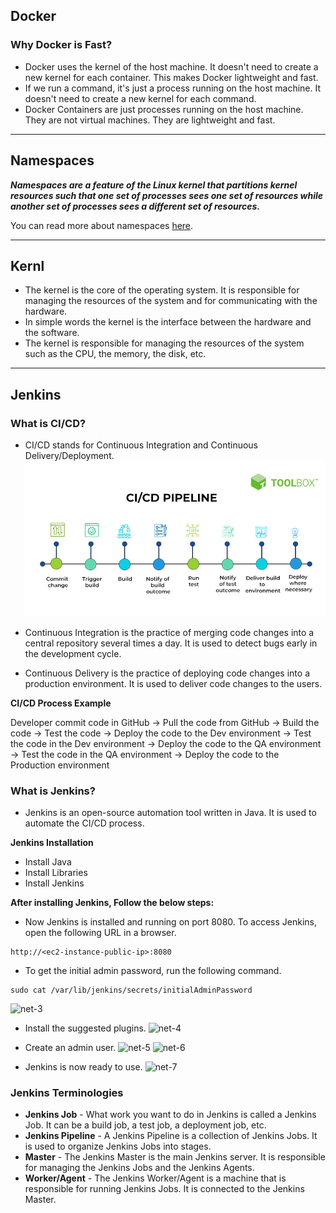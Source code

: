 ## Docker

### Why Docker is Fast?

- Docker uses the kernel of the host machine. It doesn't need to create a new kernel for each container. This makes Docker lightweight and fast.
- If we run a command, it's just a process running on the host machine. It doesn't need to create a new kernel for each command.
- Docker Containers are just processes running on the host machine. They are not virtual machines. They are lightweight and fast.

---

## Namespaces

***Namespaces are a feature of the Linux kernel that partitions kernel resources such that one set of processes sees one set of resources while another set of processes sees a different set of resources.***

You can read more about namespaces [here](https://www.nginx.com/blog/what-are-namespaces-cgroups-how-do-they-work/).

---

## Kernl

- The kernel is the core of the operating system. It is responsible for managing the resources of the system and for communicating with the hardware.
- In simple words the kernel is the interface between the hardware and the software.
- The kernel is responsible for managing the resources of the system such as the CPU, the memory, the disk, etc.

---

## Jenkins

### What is CI/CD?

- CI/CD stands for Continuous Integration and Continuous Delivery/Deployment.
![Alt text](image.png)

- Continuous Integration is the practice of merging code changes into a central repository several times a day. It is used to detect bugs early in the development cycle.
- Continuous Delivery is the practice of deploying code changes into a production environment. It is used to deliver code changes to the users.

**CI/CD Process Example**


Developer commit code in GitHub -> Pull the code from GitHub -> Build the code -> Test the code -> Deploy the code to the Dev environment -> Test the code in the Dev environment -> Deploy the code to the QA environment -> Test the code in the QA environment -> Deploy the code to the Production environment

### What is Jenkins?

- Jenkins is an open-source automation tool written in Java. It is used to automate the CI/CD process.

**Jenkins Installation**

- Install Java
- Install Libraries
- Install Jenkins

**After installing Jenkins, Follow the below steps:**

- Now Jenkins is installed and running on port 8080. To access Jenkins, open the following URL in a browser.
```
http://<ec2-instance-public-ip>:8080
```
- To get the initial admin password, run the following command.
```
sudo cat /var/lib/jenkins/secrets/initialAdminPassword
```
![net-3](https://github.com/mathesh-me/ci-cd-dotnet-app-deployment/assets/144098846/a1074f73-208f-4dca-807c-72fc457942d0)

- Install the suggested plugins.
![net-4](https://github.com/mathesh-me/ci-cd-dotnet-app-deployment/assets/144098846/1581bdb7-f27b-478a-b621-75f42e399ddf)


- Create an admin user.
![net-5](https://github.com/mathesh-me/ci-cd-dotnet-app-deployment/assets/144098846/0d423304-d815-48f2-bc8b-f86fbada4d6f)
![net-6](https://github.com/mathesh-me/ci-cd-dotnet-app-deployment/assets/144098846/b953738a-dc3d-4ebb-9e2a-3b262a3e6191)


- Jenkins is now ready to use.
![net-7](https://github.com/mathesh-me/ci-cd-dotnet-app-deployment/assets/144098846/be442fdc-7040-43c7-b0d7-c21bf7831d55)

### Jenkins Terminologies

- **Jenkins Job** - What work you want to do in Jenkins is called a Jenkins Job. It can be a build job, a test job, a deployment job, etc.
- **Jenkins Pipeline** - A Jenkins Pipeline is a collection of Jenkins Jobs. It is used to organize Jenkins Jobs into stages.
- **Master** - The Jenkins Master is the main Jenkins server. It is responsible for managing the Jenkins Jobs and the Jenkins Agents.
- **Worker/Agent** - The Jenkins Worker/Agent is a machine that is responsible for running Jenkins Jobs. It is connected to the Jenkins Master.



